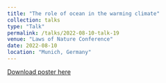 ```yaml
---
title: "The role of ocean in the warming climate"
collection: talks
type: "Talk"
permalink: /talks/2022-08-10-talk-19
venue: "Laws of Nature Conference"
date: 2022-08-10
location: "Munich, Germany"
---
```


[Download poster here](http://yanxu-chen.github.io/files/Poster_ENS_3.pdf)
